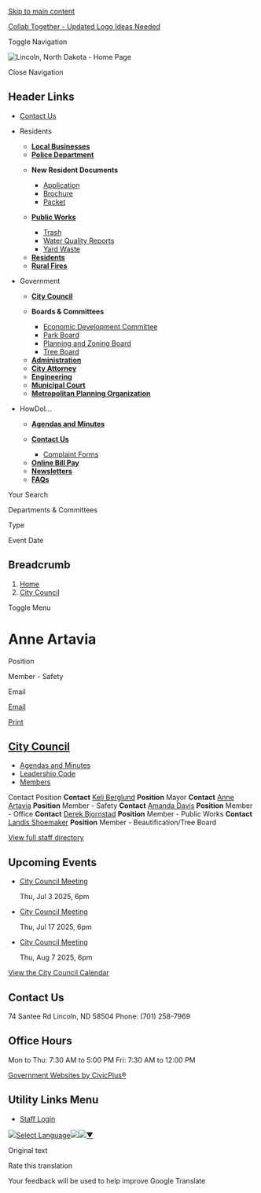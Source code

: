 [Skip to main content](https://www.cityoflincolnnd.com/city-council/directory-listing/anne-artavia/)

[Collab Together - Updated Logo Ideas Needed](https://www.cityoflincolnnd.com/residents/page/collab-together-updated-logo-ideas-needed)

Toggle Navigation

![Lincoln, North Dakota - Home Page](https://www.cityoflincolnnd.com/sites/g/files/vyhlif12386/files/logo_10.png)

Close Navigation

## Header Links

- [Contact Us](https://www.cityoflincolnnd.com/contact-us)

<!--THE END-->

- Residents
  
  - [**Local Businesses**](https://www.cityoflincolnnd.com/local-businesses)
  - [**Police Department**](https://www.cityoflincolnnd.com/police-department)
  
  <!--THE END-->
  
  - **New Resident Documents**
    
    - [Application](https://www.cityoflincolnnd.com/node/71)
    - [Brochure](https://www.cityoflincolnnd.com/node/86)
    - [Packet](https://www.cityoflincolnnd.com/node/111)
  
  <!--THE END-->
  
  - [**Public Works**](https://www.cityoflincolnnd.com/public-works)
    
    - [Trash](https://www.cityoflincolnnd.com/node/46)
    - [Water Quality Reports](https://www.cityoflincolnnd.com/node/61)
    - [Yard Waste](https://www.cityoflincolnnd.com/node/56)
  
  <!--THE END-->
  
  - [**Residents**](https://www.cityoflincolnnd.com/residents)
  - [**Rural Fires**](https://www.cityoflincolnnd.com/node/1881)
- Government
  
  - [**City Council**](https://www.cityoflincolnnd.com/city-council)
  - **Boards &amp; Committees**
    
    - [Economic Development Committee](https://www.cityoflincolnnd.com/economic-development-committee)
    - [Park Board](https://www.cityoflincolnnd.com/park-board)
    - [Planning and Zoning Board](https://www.cityoflincolnnd.com/Planning-and-Zoning-Board)
    - [Tree Board](https://www.cityoflincolnnd.com/tree-board)
  
  <!--THE END-->
  
  - [**Administration**](https://www.cityoflincolnnd.com/administration)
  - [**City Attorney**](https://www.cityoflincolnnd.com/city-attorney)
  - [**Engineering**](https://www.cityoflincolnnd.com/engineering)
  - [**Municipal Court**](https://www.cityoflincolnnd.com/lincoln-municipal-court)
  
  <!--THE END-->
  
  - [**Metropolitan Planning Organization**](https://www.bismarcknd.gov/133/Metropolitan-Planning-Organization-MPO "(opens in a new window)")
  
  <!--THE END-->
- HowDoI...
  
  - [**Agendas and Minutes**](https://www.cityoflincolnnd.com/meetings)
  - [**Contact Us**](https://www.cityoflincolnnd.com/contact-us)
    
    - [Complaint Forms](https://www.cityoflincolnnd.com/node/101)
  
  <!--THE END-->
  
  - [**Online Bill Pay**](https://www.cityoflincolnnd.com/node/76)
  - [**Newsletters**](https://www.cityoflincolnnd.com/node/91)
  - [**FAQs**](https://www.cityoflincolnnd.com/faqs)
  
  <!--THE END-->
  
  <!--THE END-->

Your Search

Departments &amp; Committees

Type

Event Date

## Breadcrumb

1. [Home](https://www.cityoflincolnnd.com)
2. [City Council](https://www.cityoflincolnnd.com/city-council)

Toggle Menu

# Anne Artavia

Position

Member - Safety

Email

[Email](https://www.cityoflincolnnd.com/email-contact/node/2376/field_email "Email Anne Artavia (opens in a new window)")

[Print](https://www.cityoflincolnnd.com/print/pdf/node/2376)

## [City Council](https://www.cityoflincolnnd.com/city-council)

- [Agendas and Minutes](https://www.cityoflincolnnd.com/meetings?field_smart_date_value_1=&field_smart_date_end_value=&combine=&department=All&boards-commissions=96)
- [Leadership Code](https://www.cityoflincolnnd.com/city-council/page/leadership-code)
- [Members](https://www.cityoflincolnnd.com/city-council/page/helpful-information)

Contact Position **Contact** [Keli Berglund](https://www.cityoflincolnnd.com/city-council/directory-listing/keli-berglund) **Position** Mayor **Contact** [Anne Artavia](https://www.cityoflincolnnd.com/city-council/directory-listing/anne-artavia) **Position** Member - Safety **Contact** [Amanda Davis](https://www.cityoflincolnnd.com/city-council/directory-listing/amanda-davis) **Position** Member - Office **Contact** [Derek Bjornstad](https://www.cityoflincolnnd.com/city-council/directory-listing/derek-bjornstad) **Position** Member - Public Works **Contact** [Landis Shoemaker](https://www.cityoflincolnnd.com/city-council/directory-listing/landis-shoemaker) **Position** Member - Beautification/Tree Board

[View full staff directory](https://www.cityoflincolnnd.com/directory)

## Upcoming Events

- [City Council Meeting](https://www.cityoflincolnnd.com/city-council/meeting/city-council-meeting-123)
  
  Thu, Jul 3 2025, 6pm
- [City Council Meeting](https://www.cityoflincolnnd.com/city-council/meeting/city-council-meeting-124)
  
  Thu, Jul 17 2025, 6pm
- [City Council Meeting](https://www.cityoflincolnnd.com/city-council/meeting/city-council-meeting-125)
  
  Thu, Aug 7 2025, 6pm

[View the City Council Calendar](https://www.cityoflincolnnd.com/calendar?boards-commissions=96)

## Contact Us

74 Santee Rd Lincoln, ND 58504 Phone: (701) 258-7969

## Office Hours

Mon to Thu: 7:30 AM to 5:00 PM Fri: 7:30 AM to 12:00 PM

[Government Websites by CivicPlus®](https://www.civicplus.com "(opens in a new window)")

## Utility Links Menu

- [Staff Login](https://www.cityoflincolnnd.com/login?current=)

![](https://www.google.com/images/cleardot.gif)[Select Language![](https://www.google.com/images/cleardot.gif)​![](https://www.google.com/images/cleardot.gif)▼](https://www.cityoflincolnnd.com/city-council/directory-listing/anne-artavia)

Original text

Rate this translation

Your feedback will be used to help improve Google Translate